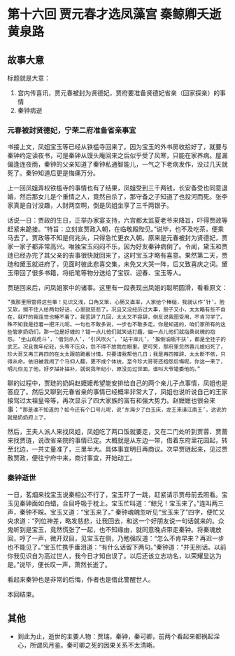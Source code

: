 # 第十六回 贾元春才选凤藻宫 秦鲸卿夭逝黄泉路

## 故事大意

标题就是大意：

1. 宫内传喜讯，贾元春被封为贤德妃，贾府要准备贤德妃省亲（回家探亲）的事情
2. 秦钟病逝

### 元春被封贤德妃，宁荣二府准备省亲事宜

书接上文，凤姐宝玉等已经从铁槛寺回来了。因为宝玉的外书房收拾好了，就要与秦钟约定读夜书，可是秦钟从馒头庵回来之后似乎受了风寒，只能在家养病。屋漏偏逢连夜雨，秦钟的父亲知道了秦钟私通智能儿，一气之下老病发作，没过几天就死了。秦钟知道后更是悔痛万分。

上一回凤姐弄权铁槛寺的事情也有了结果，凤姐受到三千两钱，长安备受也同意退婚，然后那女儿是个重情之人，竟然自杀了，那守备之子知道了也投河而死。张李家真是自讨没趣，人财两空啊，倒是凤姐坐享了三千两银子。

话说一日：贾政的生日，正举办家宴支持，六宫都太监夏老爷来降旨，吓得贾政等赶紧来跪接。“特旨：立刻宣贾政入朝，在临敬殿陛见。”说毕，也不及吃茶，便乘马去了。贾政等不知是何兆头，只得急忙更衣入朝。原来是元春被封为贤德妃，贾家一家子都非常高兴。唯独宝玉闷闷不乐，因为好友秦钟病倒了。令闻，黛玉和贾琏已经办完了其父亲的丧事很快就回来了，这时宝玉才略有喜意。果然第二天，贾琏和黛玉就进府了，见面时彼此悲喜交集，未免又大哭一阵，后又致喜庆之词。黛玉带回了很多书籍，将纸笔等物分送给了宝钗、迎春、宝玉等人。

贾琏回来后，问凤姐家中的诸事。这里有一段表现出凤姐的聪明圆滑，看看原文：

```shell
“我那里照管得这些事！见识又浅，口角又笨，心肠又直率，人家给个棒槌，我就认作‘针’。脸又软，搁不住人给两句好话，心里就慈悲了。况且又没经历过大事，胆子又小，太太略有些不自在，就吓的我连觉也睡不着了。我苦辞了几回，太太又不容辞，倒反说我图受用，不肯习学了。殊不知我是捻着一把汗儿呢。一句也不敢多说，一步也不敢多走。你是知道的，咱们家所有的这些管家奶奶们，那一位是好缠的？错一点儿他们就笑话打趣，偏一点儿他们就指桑说槐的抱怨。‘坐山观虎斗’，‘借剑杀人’，‘引风吹火’，‘站干岸儿’，‘推倒油瓶不扶’，都是全挂子的武艺。况且我年纪轻，头等不压众，怨不得不放我在眼里。更可笑，那府里忽然蓉儿媳妇死了，珍大哥又再三再四的在太太跟前跪着讨情，只要请我帮他几日；我是再四推辞，太太断不依，只得从命。依旧被我闹了个马仰人翻，更不成个体统，至今珍大哥哥还抱怨后悔呢。你这一来了，明儿你见了他，好歹描补描补，就说我年纪小，原没见过世面，谁叫大爷错委他的。”
```

聊的过程中，贾琏的奶妈赵嬷嬷希望能安排给自己的两个亲儿子点事情，凤姐也是答应了。然后又聊到元春省亲的事情已经概率非常大了，凤姐也说听说自己的王家接驾过太祖皇帝等，再次显示了四大家族的富有和强大势力。赵嬷嬷也很会来事：```“那是谁不知道的？如今还有个口号儿呢，说‘东海少了白玉床，龙王来请江南王’，这说的就是奶奶府上了。```

然后，王夫人派人来找凤姐，凤姐吃了两口饭就要走，又在二门处听到贾蓉、贾蔷来找贾琏，说改省亲院的事情已定。大概就是从东边一带，借着东府里花园起，转至北边，一共丈量准了，三里半大。具体事宜明日再商议。次早贾琏起来，见过贾赦贾政，便往宁府中来，商讨事宜，开始动工。

### 秦钟逝世

一日，茗烟来找宝玉说秦相公不行了，宝玉吓了一跳，赶紧请示贾母前去照看。宝玉见秦钟面如白蜡，合目呼吸于枕上。宝玉忙叫道：“鲸兄！宝玉来了。”连叫两三声，秦钟不睬。宝玉又道：“宝玉来了。”
秦钟魂魄忽听见“宝玉来了”四字，便忙又央求道：“列位神差，略发慈悲，让我回去，和这一个好朋友说一句话就来的。众鬼听到是宝玉，竟然慌张了一起，也不知缘由，就同意晚点带走秦钟。将秦魂放回，哼了一声，微开双目，见宝玉在侧，乃勉强叹道：“怎么不肯早来？再迟一步也不能见了。”宝玉忙携手垂泪道：“有什么话留下两句。”秦钟道：“并无别话。以前你我见识自为高过世人，我今日才知自误了。以后还该立志功名，以荣耀显达为是。”说毕，便长叹一声，萧然长逝了。

看起来秦钟也是非常的后悔，作者也是借此警醒世人。

本回结束。

## 其他

* 到此为止，逝世的主要人物：贾瑞，秦钟，秦可卿，前两个看起来都祸起淫心，所谓风月鉴。秦可卿之死的因果关系不太清晰。

